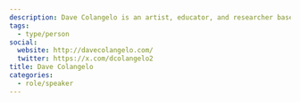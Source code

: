 ```yaml
---
description: Dave Colangelo is an artist, educator, and researcher based in Toronto, Canada. He is a founding member of Public Visualization Studio. His work focuses on urban media environments as sites for critical and creative engagements with the city, public art, and information.
tags:
  - type/person
social:
  website: http://davecolangelo.com/
  twitter: https://x.com/dcolangelo2
title: Dave Colangelo
categories:
  - role/speaker
---
```


